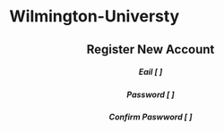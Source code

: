 # Wilmington-Universty
<div>

<header>

## Register New Account


##### Eail              [                  ]

##### Password          [                  ]

##### Confirm Paswword  [                  ]




